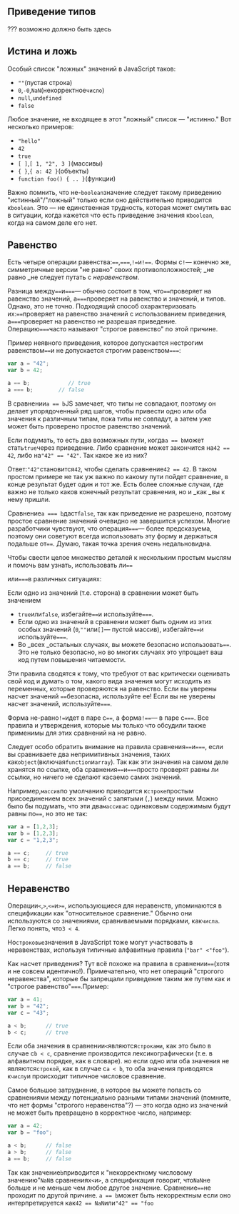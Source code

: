 ## Приведение типов

??? возможно должно быть здесь

## Истина и ложь

Особый список "ложных" значений в JavaScript таков:

* `""`\(пустая строка\)
* `0`,`-0`,`NaN`\(некорректное`число`\)
* `null`,`undefined`
* `false`

Любое значение, не входящее в этот "ложный" список — "истинно." Вот несколько примеров:

* `"hello"`
* `42`
* `true`
* `[ ]`,`[ 1, "2", 3 ]`\(массивы\)
* `{ }`,`{ a: 42 }`\(объекты\)
* `function foo() { .. }`\(функции\)

Важно помнить, что не-`boolean`значение следует такому приведению "истинный"/"ложный" только если оно действительно приводится к`boolean`. Это — не единственная трудность, которая может смутить вас в ситуации, когда кажется что есть приведение значения к`boolean`, когда на самом деле его нет.

## Равенство

Есть четыре операции равенства:`==`,`===`,`!=`и`!==`. Формы с`!`— конечно же, симметричные версии "не равно" своих противоположностей; _не равно _не следует путать с _неравенством_.

Разница между`==`и`===`— обычно состоит в том, что`==`проверяет на равенство значений, а`===`проверяет на равенство и значений, и типов. Однако, это не точно. Подходящий способ охарактеризовать их:`==`проверяет на равенство значений с использованием приведения, а`===`проверяет на равенство не разрешая приведение. Операцию`===`часто называют "строгое равенство" по этой причине.

Пример неявного приведения, которое допускается нестрогим равенством`==`и не допускается строгим равенством`===`:

```js
var a = "42";
var b = 42;

a == b;            // true
a === b;        // false
```

В сравнении`a == b`JS замечает, что типы не совпадают, поэтому он делает упорядоченный ряд шагов, чтобы привести одно или оба значения к различным типам, пока типы не совпадут, а затем уже может быть проверено простое равенство значений.

Если подумать, то есть два возможных пути, когда`a == b`может стать`true`через приведение. Либо сравнение может закончится на`42 == 42`, либо на`"42" == "42"`. Так какое же из них?

Ответ:`"42"`становится`42`, чтобы сделать сравнение`42 == 42`. В таком простом примере не так уж важно по какому пути пойдет сравнение, в конце результат будет один и тот же. Есть более сложные случаи, где важно не только каков конечный результат сравнения, но и _как _вы к нему пришли.

Сравнение`a === b`даст`false`, так как приведение не разрешено, поэтому простое сравнение значений очевидно не завершится успехом. Многие разработчики чувствуют, что операция`===`— более предсказуема, поэтому они советуют всегда использовать эту форму и держаться подальше от`==`. Думаю, такая точка зрения очень недальновидна.

Чтобы свести целое множество деталей к нескольким простым мыслям и помочь вам узнать, использовать ли`==`

или`===`в различных ситуациях:

Если одно из значений \(т.е. сторона\) в сравнении может быть значением

* `true`или`false`, избегайте`==`и используйте`===`.
* Если одно из значений в сравнении может быть одним из этих особых значений \(`0`,`""`или`[]`— пустой массив\), избегайте`==`и используйте`===`.
* Во _всех _остальных случаях, вы можете безопасно использовать`==`. Это не только безопасно, но во многих случаях это упрощает ваш код путем повышения читаемости.

Эти правила сводятся к тому, что требуют от вас критически оценивать свой код и думать о том, какого вида значения могут исходить из переменных, которые проверяются на равенство. Если вы уверены насчет значений `==`безопасна, используйте ее! Если вы не уверены насчет значений, используйте`===`.

Форма не-равно`!=`идет в паре с`==`, а форма`!==`— в паре с`===`. Все правила и утверждения, которые мы только что обсудили также применимы для этих сравнений на не равно.

Следует особо обратить внимание на правила сравнения`==`и`===`, если вы сравниваете два непримитивных значения, таких как`object`\(включая`function`и`array`\). Так как эти значения на самом деле хранятся по ссылке, оба сравнения`==`и`===`просто проверят равны ли ссылки, но ничего не сделают касаемо самих значений.

Например,`массив`по умолчанию приводится к`строке`простым присоединением всех значений с запятыми \(`,`\) между ними. Можно было бы подумать, что эти два`массива`с одинаковым содержимым будут равны по`==`, но это не так:

```js
var a = [1,2,3];
var b = [1,2,3];
var c = "1,2,3";

a == c;		// true
b == c;		// true
a == b;		// false
```

## Неравенство

Операции`<`,`>`,`<=`и`>=`, использующиеся для неравенств, упоминаются в спецификации как "относительное сравнение." Обычно они используются со значениями, сравниваемыми порядками, как`числа`. Легко понять, что`3 < 4`.

Но`строковые`значения в JavaScript тоже могут участвовать в неравенствах, используя типичные алфавитные правила \(`"bar" <"foo"`\).

Как насчет приведения? Тут всё похоже на правила в сравнении`==`\(хотя и не совсем идентично!\). Примечательно, что нет операций "строгого неравенства", которые бы запрещали приведение таким же путем как и "строгое равенство"`===`.Пример:

```js
var a = 41;
var b = "42";
var c = "43";

a < b;		// true
b < c;		// true
```

Если оба значения в сравнении`<`являются`строками`, как это было в случае с`b < c`, сравнение производится лексикографически \(т.е. в алфавитном порядке, как в словаре\). но если одно или оба значения не являются`строкой`, как в случае с`a < b`, то оба значения приводятся к`числу`и происходит типичное числовое сравнение.

Самое большое затруднение, в которое вы можете попасть со сравнениями между потенциально разными типами значений \(помните, что нет формы "строгого неравенства"?\) — это когда одно из значений не может быть превращено в корректное число, например:

```js
var a = 42;
var b = "foo";

a < b;		// false
a > b;		// false
a == b;		// false
```

Так как значение`b`приводится к "некорректному числовому значению"`NaN`в сравнениях`<`и`>`, а спецификация говорит, что`NaN`не больше и не меньше чем любое другое значение. Сравнение`==`не проходит по другой причине.      `a == b`может быть некорректным если оно интерпретируется как`42 == NaN`или`"42" == "foo`

